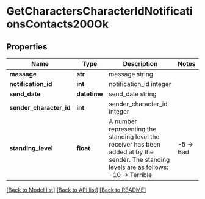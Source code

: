 # GetCharactersCharacterIdNotificationsContacts200Ok

## Properties
Name | Type | Description | Notes
------------ | ------------- | ------------- | -------------
**message** | **str** | message string | 
**notification_id** | **int** | notification_id integer | 
**send_date** | **datetime** | send_date string | 
**sender_character_id** | **int** | sender_character_id integer | 
**standing_level** | **float** | A number representing the standing level the receiver has been added at by the sender. The standing levels are as follows: -10 -&gt; Terrible | -5 -&gt; Bad |  0 -&gt; Neutral |  5 -&gt; Good |  10 -&gt; Excellent | 

[[Back to Model list]](../README.md#documentation-for-models) [[Back to API list]](../README.md#documentation-for-api-endpoints) [[Back to README]](../README.md)


